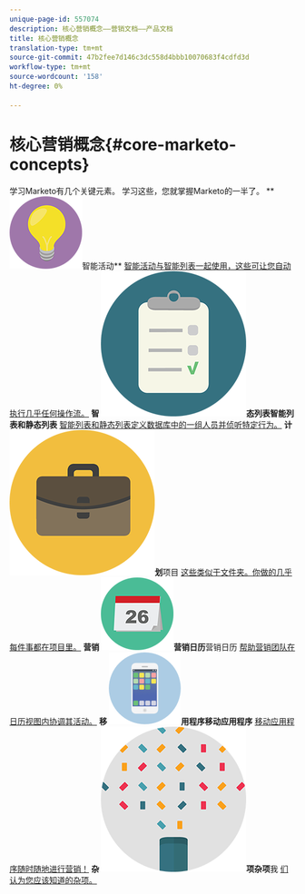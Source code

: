 ```yaml
---
unique-page-id: 557074
description: 核心营销概念——营销文档——产品文档
title: 核心营销概念
translation-type: tm+mt
source-git-commit: 47b2fee7d146c3dc558d4bbb10070683f4cdfd3d
workflow-type: tm+mt
source-wordcount: '158'
ht-degree: 0%

---
```



# 核心营销概念{#core-marketo-concepts}

学习Marketo有几个关键元素。 学习这些，您就掌握Marketo的一半了。
** ![智能活动](assets/seo-01.png)智能活动** [智能活动与智能列表一起使用，这些可让您自动执行几乎任何操作流。](https://docs.marketo.com/display/DOCS/Smart+Campaigns)     **智 ![能列表和静](assets/office-35.png)态列表智能列表和静态列表** [智能列表和静态列表定义数据库中的一组人员并侦听特定行为。](https://docs.marketo.com/display/DOCS/Smart+Lists+and+Static+Lists)     **计 ![](assets/office-02.png)划**项目 [这些类似于文件夹。你做的几乎每件事都在项目里。](https://docs.marketo.com/display/DOCS/Programs)     **营销 ![日历](assets/office-10.png)营销日历**营销日历 [帮助营销团队在日历视图内协调其活动。](https://docs.marketo.com/display/DOCS/Marketing+Calendar)     **移 ![动应](assets/mobile-apps.png)用程序移动应用程序** [移动应用程序随时随地进行营销！](core-marketo-concepts/mobile-apps.md)     **杂 ![](assets/party-11.png)项杂项**我 [们认为您应该知道的杂项。](https://docs.marketo.com/display/DOCS/Miscellaneous)